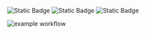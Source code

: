 ![Static Badge](https://img.shields.io/badge/license-GNU%20GPLv3-blue)
![Static Badge](https://img.shields.io/badge/language-python3-orange)
![Static Badge](https://img.shields.io/badge/platform-linux-yellow)

![example workflow](https://github.com/github/docs/actions/workflows/main.yml/badge.svg?event=push)
